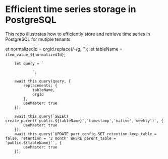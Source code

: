 # Efficient time series storage in PostgreSQL

This repo illustrates how to efficiently store and retrieve time series in PostgreSQL for mutiple tenants

et normalizedId = orgId.replace(/-/g, '');
		let tableName = `item_value_${normalizedId}`;

		let query = `
				
				`;

		await this.query(query, {
			replacements: {
				tableName,
				orgId
			},
			useMaster: true
		});

		await this.query(`SELECT create_parent('public.${tableName}','timestamp','native','weekly')`, {
			useMaster: true
		});
		await this.query(`UPDATE part_config SET retention_keep_table = false, retention = '2 month' WHERE parent_table = 'public.${tableName}'`, {
			useMaster: true
		});